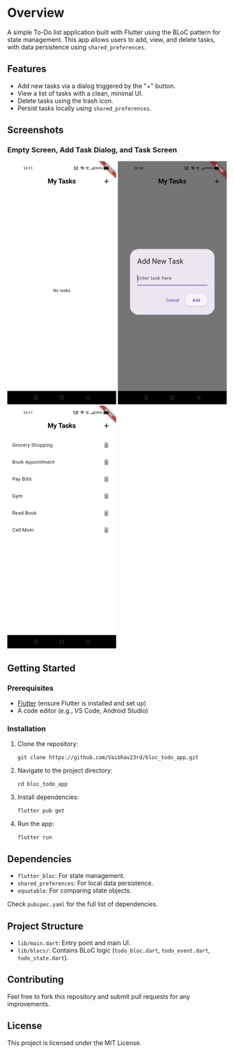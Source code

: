 # Overview

A simple To-Do list application built with Flutter using the BLoC pattern for state management. This app allows users to add, view, and delete tasks, with data persistence using `shared_preferences`.

## Features
- Add new tasks via a dialog triggered by the "+" button.
- View a list of tasks with a clean, minimal UI.
- Delete tasks using the trash icon.
- Persist tasks locally using `shared_preferences`.

## Screenshots

### Empty Screen, Add Task Dialog, and Task Screen
<img src="screenshots/empty_screen.jpg" alt="Empty Screen" width="250"/> <img src="screenshots/add_task.jpg" alt="Add Task Dialog" width="250"/> <img src="screenshots/task_screen.jpg" alt="Task Screen" width="250"/>

## Getting Started

### Prerequisites
- [Flutter](https://flutter.dev/docs/get-started/install) (ensure Flutter is installed and set up)
- A code editor (e.g., VS Code, Android Studio)

### Installation
1. Clone the repository:
   ```
   git clone https://github.com/Vaibhav23rd/bloc_todo_app.git
   ```
2. Navigate to the project directory:
   ```
   cd bloc_todo_app
   ```
3. Install dependencies:
   ```
   flutter pub get
   ```
4. Run the app:
   ```
   flutter run
   ```

## Dependencies
- `flutter_bloc`: For state management.
- `shared_preferences`: For local data persistence.
- `equatable`: For comparing state objects.

Check `pubspec.yaml` for the full list of dependencies.

## Project Structure
- `lib/main.dart`: Entry point and main UI.
- `lib/blocs/`: Contains BLoC logic (`todo_bloc.dart`, `todo_event.dart`, `todo_state.dart`).

## Contributing
Feel free to fork this repository and submit pull requests for any improvements.

## License
This project is licensed under the MIT License.
